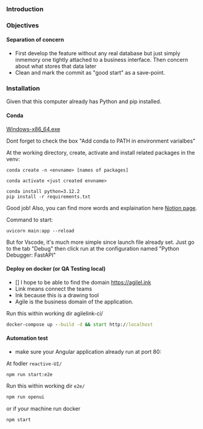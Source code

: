 ### Introduction
### Objectives
#### Separation of concern
- First develop the feature without any real database but just simply inmemory one tightly attached to a business interface. Then concern about what stores that data later
- Clean and mark the commit as "good start" as a save-point.
### Installation
Given that this computer already has Python and pip installed.
#### Conda
[Windows-x86_64.exe](https://repo.anaconda.com/miniconda/Miniconda3-latest-Windows-x86_64.exe)

Dont forget to check the box "Add conda to PATH in environment varialbes"

At the working directory, create, activate and install related packages in the venv:
```
conda create -n <envname> [names of packages]
```
```
conda activate <just created envname>
```
```
conda install python=3.12.2
pip install -r requirements.txt
```

Good job!
Also, you can find more words and explaination here [Notion page](https://www.notion.so/chungbattu/studying-fastapi-78533a5799674c1b8af366beac553096).

Command to start:
```
uvicorn main:app --reload
```
But for Vscode, it's much more simple since launch file already set. Just go to the tab "Debug" then click run at the configuration named "Python Debugger: FastAPI"

#### Deploy on docker (or QA Testing local)
- [] I hope to be able to find the domain https://agilel.ink
- Link means connect the teams
- Ink because this is a drawing tool
- Agile is the business domain of the application.

Run this within working dir agilelink-ci/
```cmd
docker-compose up --build -d && start http://localhost
```
#### Automation test
- make sure your Angular application already run at port 80:

At fodler `reactive-UI/`
```
npm run start:e2e
```

Run this within working dir `e2e/`
```cmd
npm run openui
```
or if your machine run docker
```cmd
npm start
```
